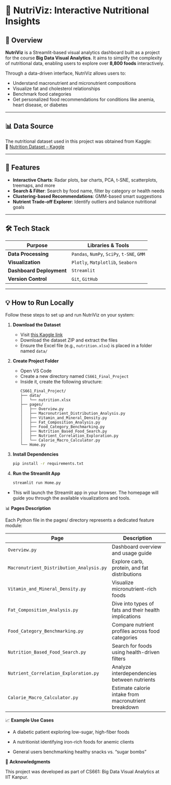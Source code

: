 # 🥗 NutriViz: Interactive Nutritional Insights

## 📌 Overview

**NutriViz** is a Streamlit-based visual analytics dashboard built as a project for the course **Big Data Visual Analytics**. It aims to simplify the complexity of nutritional data, enabling users to explore over **8,800 foods** interactively.

Through a data-driven interface, NutriViz allows users to:
- Understand macronutrient and micronutrient compositions
- Visualize fat and cholesterol relationships
- Benchmark food categories
- Get personalized food recommendations for conditions like anemia, heart disease, or diabetes

---

## 📊 Data Source

The nutritional dataset used in this project was obtained from Kaggle:  
🔗 [Nutrition Dataset – Kaggle](https://www.kaggle.com/datasets/gokulprasantht/nutrition-dataset
)

---

## 🚀 Features

- **Interactive Charts**: Radar plots, bar charts, PCA, t-SNE, scatterplots, treemaps, and more
- **Search & Filter**: Search by food name, filter by category or health needs
- **Clustering-based Recommendations**: GMM-based smart suggestions
- **Nutrient Trade-off Explorer**: Identify outliers and balance nutritional goals

---

## 🛠️ Tech Stack

| Purpose                 | Libraries & Tools                             |
|-------------------------|-----------------------------------------------|
| **Data Processing**     | `Pandas`, `NumPy`, `SciPy`, `t-SNE`, `GMM`    |
| **Visualization**       | `Plotly`, `Matplotlib`, `Seaborn`            |
| **Dashboard Deployment**| `Streamlit`                                   |
| **Version Control**     | `Git`, `GitHub`                               |

---

## 💡 How to Run Locally

Follow these steps to set up and run NutriViz on your system:

1. **Download the Dataset**
   - Visit [this Kaggle link](https://www.kaggle.com/datasets/gokulprasantht/nutritiondataset)
   - Download the dataset ZIP and extract the files
   - Ensure the Excel file (e.g., `nutrition.xlsx`) is placed in a folder named `data/`

2. **Create Project Folder**
   - Open VS Code
   - Create a new directory named `CS661_Final_Project`
   - Inside it, create the following structure:
     ```
     CS661_Final_Project/
     ├── data/
     │   └── nutrition.xlsx
     ├── pages/
     │   ├── Overview.py
     │   ├── Macronutrient_Distribution_Analysis.py
     │   ├── Vitamin_and_Mineral_Density.py
     │   ├── Fat_Composition_Analysis.py
     │   ├── Food_Category_Benchmarking.py
     │   ├── Nutrition_Based_Food_Search.py
     │   ├── Nutrient_Correlation_Exploration.py
     │   └── Calorie_Macro_Calculator.py
     └── Home.py
     ```

3. **Install Dependencies**
   ```bash
   pip install -r requirements.txt

4. **Run the Streamlit App**
    ```bash
    streamlit run Home.py

- This will launch the Streamlit app in your browser. The homepage will guide you through the available visualizations and tools.

📊 **Pages Description**

Each Python file in the pages/ directory represents a dedicated feature module:

| Page                                     | Description                                           |
| ---------------------------------------- | ----------------------------------------------------- |
| `Overview.py`                            | Dashboard overview and usage guide                    |
| `Macronutrient_Distribution_Analysis.py` | Explore carb, protein, and fat distributions          |
| `Vitamin_and_Mineral_Density.py`         | Visualize micronutrient-rich foods                    |
| `Fat_Composition_Analysis.py`            | Dive into types of fats and their health implications |
| `Food_Category_Benchmarking.py`          | Compare nutrient profiles across food categories      |
| `Nutrition_Based_Food_Search.py`         | Search for foods using health-driven filters          |
| `Nutrient_Correlation_Exploration.py`    | Analyze interdependencies between nutrients           |
| `Calorie_Macro_Calculator.py`              | Estimate calorie intake from macronutrient breakdown  |


📈 **Example Use Cases**

- A diabetic patient exploring low-sugar, high-fiber foods

- A nutritionist identifying iron-rich foods for anemic clients

- General users benchmarking healthy snacks vs. “sugar bombs”

🙌 **Acknowledgments**

This project was developed as part of CS661: Big Data Visual Analytics at IIT Kanpur.
